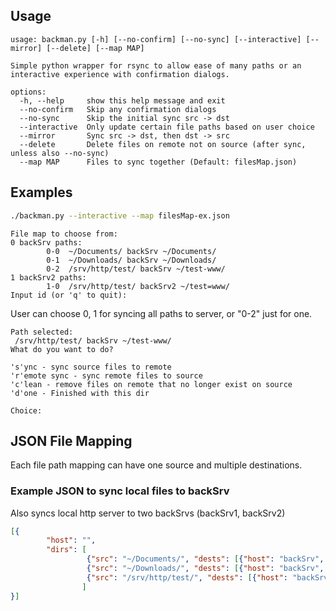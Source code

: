 ## Usage
```
usage: backman.py [-h] [--no-confirm] [--no-sync] [--interactive] [--mirror] [--delete] [--map MAP]

Simple python wrapper for rsync to allow ease of many paths or an interactive experience with confirmation dialogs.

options:
  -h, --help     show this help message and exit
  --no-confirm   Skip any confirmation dialogs
  --no-sync      Skip the initial sync src -> dst
  --interactive  Only update certain file paths based on user choice
  --mirror       Sync src -> dst, then dst -> src
  --delete       Delete files on remote not on source (after sync, unless also --no-sync)
  --map MAP      Files to sync together (Default: filesMap.json)
```

## Examples
```bash
./backman.py --interactive --map filesMap-ex.json
```
```
File map to choose from:
0 backSrv paths:
        0-0  ~/Documents/ backSrv ~/Documents/
        0-1  ~/Downloads/ backSrv ~/Downloads/
        0-2  /srv/http/test/ backSrv ~/test-www/
1 backSrv2 paths:
        1-0  /srv/http/test/ backSrv2 ~/test=www/
Input id (or 'q' to quit):
```
User can choose 0, 1 for syncing all paths to server, or "0-2" just for one.

```
Path selected:
 /srv/http/test/ backSrv ~/test-www/
What do you want to do?

's'ync - sync source files to remote
'r'emote sync - sync remote files to source
'c'lean - remove files on remote that no longer exist on source
'd'one - Finished with this dir

Choice:
```

## JSON File Mapping
Each file path mapping can have one source and multiple destinations.

### Example JSON to sync local files to backSrv
Also syncs local http server to two backSrvs (backSrv1, backSrv2)
```JSON
[{
        "host": "",
        "dirs": [
                 {"src": "~/Documents/", "dests": [{"host": "backSrv", "dest": "~/Documents/"}]},
                 {"src": "~/Downloads/", "dests": [{"host": "backSrv", "dest": "~/Downloads/"}]},
                 {"src": "/srv/http/test/", "dests": [{"host": "backSrv", "dest": "~/test-www/"},{"host": "backSrv2", "dest": "~/test-www/"}]}
                ]
}]
```
